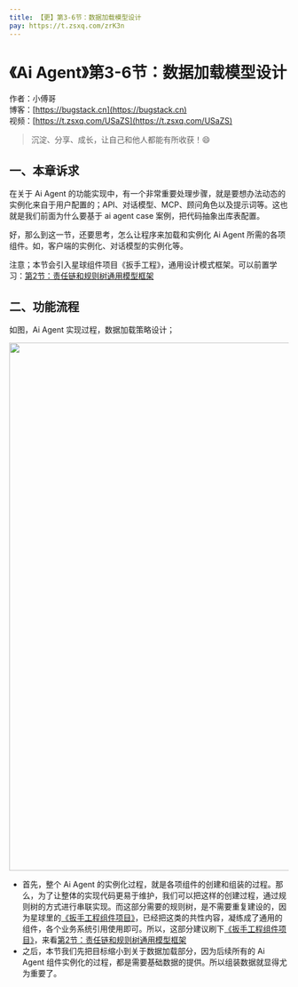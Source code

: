 ```yaml
---
title: 【更】第3-6节：数据加载模型设计
pay: https://t.zsxq.com/zrK3n
---
```


# 《Ai Agent》第3-6节：数据加载模型设计

作者：小傅哥
<br/>博客：[https://bugstack.cn](https://bugstack.cn)
<br/>视频：[https://t.zsxq.com/USaZS](https://t.zsxq.com/USaZS)

> 沉淀、分享、成长，让自己和他人都能有所收获！😄

## 一、本章诉求

在关于 Ai Agent 的功能实现中，有一个非常重要处理步骤，就是要想办法动态的实例化来自于用户配置的；API、对话模型、MCP、顾问角色以及提示词等。这也就是我们前面为什么要基于 ai agent case 案例，把代码抽象出库表配置。

好，那么到这一节，还要思考，怎么让程序来加载和实例化 Ai Agent 所需的各项组件。如，客户端的实例化、对话模型的实例化等。

注意；本节会引入星球组件项目《扳手工程》，通用设计模式框架。可以前置学习：[第2节：责任链和规则树通用模型框架](https://t.zsxq.com/o7IBm)

## 二、功能流程

如图，Ai Agent 实现过程，数据加载策略设计；

<div align="center">
    <img src="https://bugstack.cn/images/article/project/ai-rag-knowledge/ai-rag-knowledge-3-6-01.png" width="950px">
</div>

- 首先，整个 Ai Agent 的实例化过程，就是各项组件的创建和组装的过程。那么，为了让整体的实现代码更易于维护，我们可以把这样的创建过程，通过规则树的方式进行串联实现。而这部分需要的规则树，是不需要重复建设的，因为星球里的[《扳手工程组件项目》](https://t.zsxq.com/o7IBm)，已经把这类的共性内容，凝练成了通用的组件，各个业务系统引用使用即可。所以，这部分建议刷下[《扳手工程组件项目》](https://t.zsxq.com/o7IBm)，来看[第2节：责任链和规则树通用模型框架](https://t.zsxq.com/veRkQ)
- 之后，本节我们先把目标缩小到关于数据加载部分，因为后续所有的 Ai Agent 组件实例化的过程，都是需要基础数据的提供。所以组装数据就显得尤为重要了。


